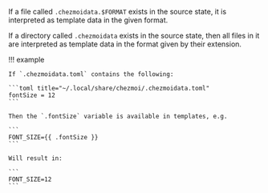 If a file called `.chezmoidata.$FORMAT` exists in the source state, it is
interpreted as template data in the given format.

If a directory called `.chezmoidata` exists in the source state, then all files
in it are interpreted as template data in the format given by their extension.

!!! example

    If `.chezmoidata.toml` contains the following:

    ```toml title="~/.local/share/chezmoi/.chezmoidata.toml"
    fontSize = 12
    ```

    Then the `.fontSize` variable is available in templates, e.g.

    ```
    FONT_SIZE={{ .fontSize }}
    ```

    Will result in:

    ```
    FONT_SIZE=12
    ```
